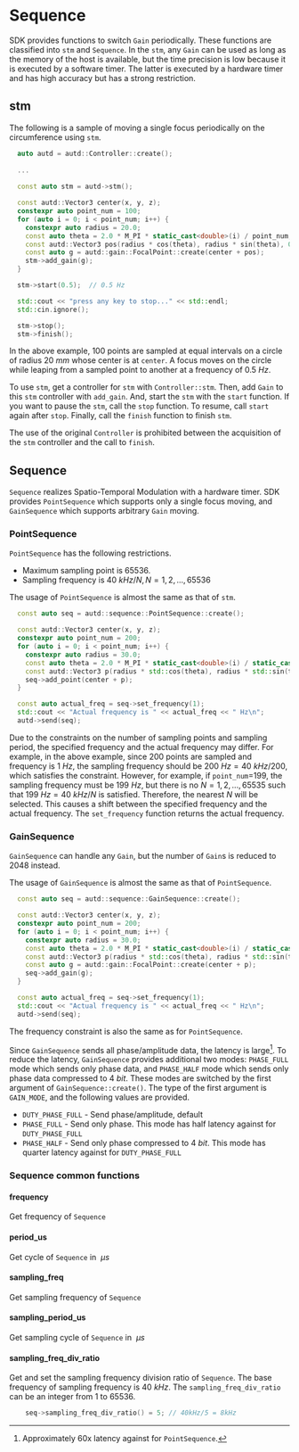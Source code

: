 # Sequence

SDK provides functions to switch `Gain` periodically.
These functions are classified into `stm` and `Sequence`.
In the `stm`, any `Gain` can be used as long as the memory of the host is available, but the time precision is low because it is executed by a software timer.
The latter is executed by a hardware timer and has high accuracy but has a strong restriction.

## stm

The following is a sample of moving a single focus periodically on the circumference using `stm`.
```cpp
  auto autd = autd::Controller::create();
  
  ...
  
  const auto stm = autd->stm();

  const autd::Vector3 center(x, y, z);
  constexpr auto point_num = 100;
  for (auto i = 0; i < point_num; i++) {
    constexpr auto radius = 20.0;
    const auto theta = 2.0 * M_PI * static_cast<double>(i) / point_num;
    const autd::Vector3 pos(radius * cos(theta), radius * sin(theta), 0.0);
    const auto g = autd::gain::FocalPoint::create(center + pos);
    stm->add_gain(g);
  }

  stm->start(0.5);  // 0.5 Hz

  std::cout << "press any key to stop..." << std::endl;
  std::cin.ignore();

  stm->stop();
  stm->finish();
```
In the above example, 100 points are sampled at equal intervals on a circle of radius $\SI{20}{mm}$ whose center is at `center`.
A focus moves on the circle while leaping from a sampled point to another at a frequency of $\SI{0.5}{Hz}$.

To use `stm`, get a controller for `stm` with `Controller::stm`.
Then, add `Gain` to this `stm` controller with `add_gain`.
And, start the `stm` with the `start` function.
If you want to pause the `stm`, call the `stop` function.
To resume, call `start` again after `stop`.
Finally, call the `finish` function to finish `stm`.

The use of the original `Controller` is prohibited between the acquisition of the `stm` controller and the call to `finish`.

## Sequence

`Sequence` realizes Spatio-Temporal Modulation with a hardware timer.
SDK provides `PointSequence` which supports only a single focus moving, and `GainSequence` which supports arbitrary `Gain` moving.

### PointSequence

`PointSequence` has the following restrictions.

* Maximum sampling point is 65536.
* Sampling frequency is $\SI{40}{kHz}/N, N=1,2,... ,65536$

The usage of `PointSequence` is almost the same as that of `stm`.
```cpp
  const auto seq = autd::sequence::PointSequence::create();

  const autd::Vector3 center(x, y, z);
  constexpr auto point_num = 200;
  for (auto i = 0; i < point_num; i++) {
    constexpr auto radius = 30.0;
    const auto theta = 2.0 * M_PI * static_cast<double>(i) / static_cast<double>(point_num);
    const autd::Vector3 p(radius * std::cos(theta), radius * std::sin(theta), 0);
    seq->add_point(center + p);
  }

  const auto actual_freq = seq->set_frequency(1);
  std::cout << "Actual frequency is " << actual_freq << " Hz\n";
  autd->send(seq);
```

Due to the constraints on the number of sampling points and sampling period, the specified frequency and the actual frequency may differ.
For example, in the above example, since $200$ points are sampled and frequency is $\SI{1}{Hz}$, the sampling frequency should be $\SI{200}{Hz}=\SI{40}{kHz}/200$, which satisfies the constraint.
However, for example, if `point_num`=199, the sampling frequency must be $\SI{199}{Hz}$, but there is no $N=1,2,...,65535$ such that $\SI{199}{Hz}=\SI{40}{kHz}/N$ is satisfied. 
Therefore, the nearest $N$ will be selected. 
This causes a shift between the specified frequency and the actual frequency.
The `set_frequency` function returns the actual frequency.

### GainSequence

`GainSequence` can handle any `Gain`, but the number of `Gain`s is reduced to 2048 instead.

The usage of `GainSequence` is almost the same as that of `PointSequence`.
```cpp
  const auto seq = autd::sequence::GainSequence::create();

  const autd::Vector3 center(x, y, z);
  constexpr auto point_num = 200;
  for (auto i = 0; i < point_num; i++) {
    constexpr auto radius = 30.0;
    const auto theta = 2.0 * M_PI * static_cast<double>(i) / static_cast<double>(point_num);
    const autd::Vector3 p(radius * std::cos(theta), radius * std::sin(theta), 0);
    const auto g = autd::gain::FocalPoint::create(center + p);
    seq->add_gain(g);
  }

  const auto actual_freq = seq->set_frequency(1);
  std::cout << "Actual frequency is " << actual_freq << " Hz\n";
  autd->send(seq);
```
The frequency constraint is also the same as for `PointSequence`.

Since `GainSequence` sends all phase/amplitude data, the latency is large[^fn_gain_seq].
To reduce the latency, `GainSequence` provides additional two modes: `PHASE_FULL` mode which sends only phase data, and `PHASE_HALF` mode which sends only phase data compressed to $\SI{4}{bit}$.
These modes are switched by the first argument of `GainSequence::create()`.
The type of the first argument is `GAIN_MODE`, and the following values are provided.

* `DUTY_PHASE_FULL` - Send phase/amplitude, default
* `PHASE_FULL` - Send only phase. This mode has half latency against for `DUTY_PHASE_FULL`
* `PHASE_HALF` - Send only phase compressed to $\SI{4}{bit}$. This mode has quarter latency against for `DUTY_PHASE_FULL`

### Sequence common functions

#### frequency

Get frequency of `Sequence`

#### period_us

Get cycle of `Sequence` in $\SI{}{μs}$

#### sampling_freq

Get sampling frequency of `Sequence`

#### sampling_period_us

Get sampling cycle of `Sequence` in $\SI{}{μs}$

#### sampling_freq_div_ratio

Get and set the sampling frequency division ratio of `Sequence`.
The base frequency of sampling frequency is $\SI{40}{kHz}$.
The `sampling_freq_div_ratio` can be an integer from 1 to 65536.

```cpp
    seq->sampling_freq_div_ratio() = 5; // 40kHz/5 = 8kHz
```

[^fn_gain_seq]: Approximately 60x latency against for `PointSequence`.
